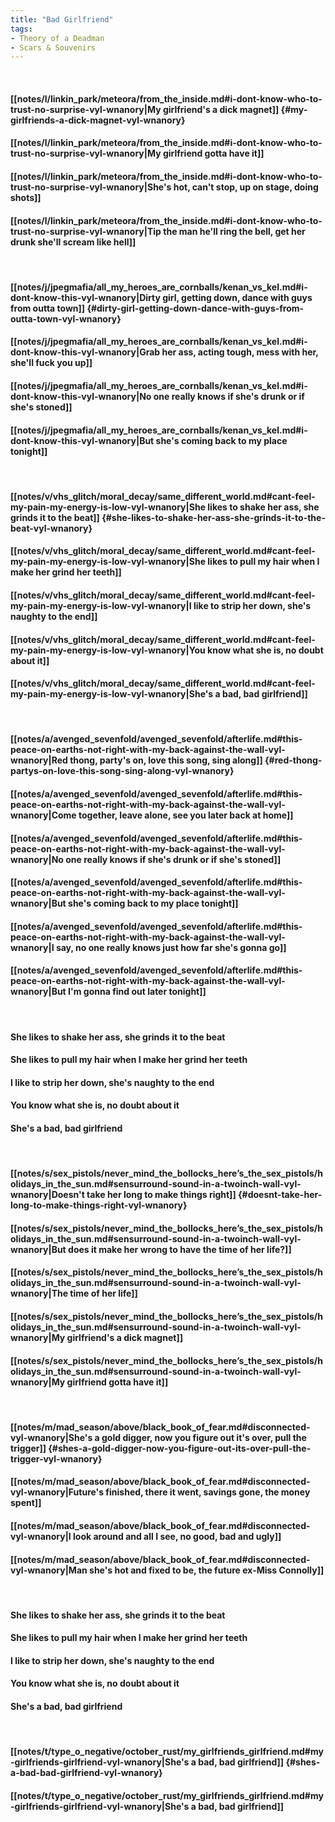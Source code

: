 ```yaml
---
title: "Bad Girlfriend"
tags:
- Theory of a Deadman
- Scars & Souvenirs
---
```

&nbsp;
#### [[notes/l/linkin_park/meteora/from_the_inside.md#i-dont-know-who-to-trust-no-surprise-vyl-wnanory|My girlfriend's a dick magnet]] {#my-girlfriends-a-dick-magnet-vyl-wnanory}
#### [[notes/l/linkin_park/meteora/from_the_inside.md#i-dont-know-who-to-trust-no-surprise-vyl-wnanory|My girlfriend gotta have it]]
#### [[notes/l/linkin_park/meteora/from_the_inside.md#i-dont-know-who-to-trust-no-surprise-vyl-wnanory|She's hot, can't stop, up on stage, doing shots]]
#### [[notes/l/linkin_park/meteora/from_the_inside.md#i-dont-know-who-to-trust-no-surprise-vyl-wnanory|Tip the man he'll ring the bell, get her drunk she'll scream like hell]]
&nbsp;
#### [[notes/j/jpegmafia/all_my_heroes_are_cornballs/kenan_vs_kel.md#i-dont-know-this-vyl-wnanory|Dirty girl, getting down, dance with guys from outta town]] {#dirty-girl-getting-down-dance-with-guys-from-outta-town-vyl-wnanory}
#### [[notes/j/jpegmafia/all_my_heroes_are_cornballs/kenan_vs_kel.md#i-dont-know-this-vyl-wnanory|Grab her ass, acting tough, mess with her, she'll fuck you up]]
#### [[notes/j/jpegmafia/all_my_heroes_are_cornballs/kenan_vs_kel.md#i-dont-know-this-vyl-wnanory|No one really knows if she's drunk or if she's stoned]]
#### [[notes/j/jpegmafia/all_my_heroes_are_cornballs/kenan_vs_kel.md#i-dont-know-this-vyl-wnanory|But she's coming back to my place tonight]]
&nbsp;
#### [[notes/v/vhs_glitch/moral_decay/same_different_world.md#cant-feel-my-pain-my-energy-is-low-vyl-wnanory|She likes to shake her ass, she grinds it to the beat]] {#she-likes-to-shake-her-ass-she-grinds-it-to-the-beat-vyl-wnanory}
#### [[notes/v/vhs_glitch/moral_decay/same_different_world.md#cant-feel-my-pain-my-energy-is-low-vyl-wnanory|She likes to pull my hair when I make her grind her teeth]]
#### [[notes/v/vhs_glitch/moral_decay/same_different_world.md#cant-feel-my-pain-my-energy-is-low-vyl-wnanory|I like to strip her down, she's naughty to the end]]
#### [[notes/v/vhs_glitch/moral_decay/same_different_world.md#cant-feel-my-pain-my-energy-is-low-vyl-wnanory|You know what she is, no doubt about it]]
#### [[notes/v/vhs_glitch/moral_decay/same_different_world.md#cant-feel-my-pain-my-energy-is-low-vyl-wnanory|She's a bad, bad girlfriend]]
&nbsp;
#### [[notes/a/avenged_sevenfold/avenged_sevenfold/afterlife.md#this-peace-on-earths-not-right-with-my-back-against-the-wall-vyl-wnanory|Red thong, party's on, love this song, sing along]] {#red-thong-partys-on-love-this-song-sing-along-vyl-wnanory}
#### [[notes/a/avenged_sevenfold/avenged_sevenfold/afterlife.md#this-peace-on-earths-not-right-with-my-back-against-the-wall-vyl-wnanory|Come together, leave alone, see you later back at home]]
#### [[notes/a/avenged_sevenfold/avenged_sevenfold/afterlife.md#this-peace-on-earths-not-right-with-my-back-against-the-wall-vyl-wnanory|No one really knows if she's drunk or if she's stoned]]
#### [[notes/a/avenged_sevenfold/avenged_sevenfold/afterlife.md#this-peace-on-earths-not-right-with-my-back-against-the-wall-vyl-wnanory|But she's coming back to my place tonight]]
#### [[notes/a/avenged_sevenfold/avenged_sevenfold/afterlife.md#this-peace-on-earths-not-right-with-my-back-against-the-wall-vyl-wnanory|I say, no one really knows just how far she's gonna go]]
#### [[notes/a/avenged_sevenfold/avenged_sevenfold/afterlife.md#this-peace-on-earths-not-right-with-my-back-against-the-wall-vyl-wnanory|But I'm gonna find out later tonight]]
&nbsp;
#### She likes to shake her ass, she grinds it to the beat
#### She likes to pull my hair when I make her grind her teeth
#### I like to strip her down, she's naughty to the end
#### You know what she is, no doubt about it
#### She's a bad, bad girlfriend
&nbsp;
#### [[notes/s/sex_pistols/never_mind_the_bollocks_here’s_the_sex_pistols/holidays_in_the_sun.md#sensurround-sound-in-a-twoinch-wall-vyl-wnanory|Doesn't take her long to make things right]] {#doesnt-take-her-long-to-make-things-right-vyl-wnanory}
#### [[notes/s/sex_pistols/never_mind_the_bollocks_here’s_the_sex_pistols/holidays_in_the_sun.md#sensurround-sound-in-a-twoinch-wall-vyl-wnanory|But does it make her wrong to have the time of her life?]]
#### [[notes/s/sex_pistols/never_mind_the_bollocks_here’s_the_sex_pistols/holidays_in_the_sun.md#sensurround-sound-in-a-twoinch-wall-vyl-wnanory|The time of her life]]
#### [[notes/s/sex_pistols/never_mind_the_bollocks_here’s_the_sex_pistols/holidays_in_the_sun.md#sensurround-sound-in-a-twoinch-wall-vyl-wnanory|My girlfriend's a dick magnet]]
#### [[notes/s/sex_pistols/never_mind_the_bollocks_here’s_the_sex_pistols/holidays_in_the_sun.md#sensurround-sound-in-a-twoinch-wall-vyl-wnanory|My girlfriend gotta have it]]
&nbsp;
#### [[notes/m/mad_season/above/black_book_of_fear.md#disconnected-vyl-wnanory|She's a gold digger, now you figure out it's over, pull the trigger]] {#shes-a-gold-digger-now-you-figure-out-its-over-pull-the-trigger-vyl-wnanory}
#### [[notes/m/mad_season/above/black_book_of_fear.md#disconnected-vyl-wnanory|Future's finished, there it went, savings gone, the money spent]]
#### [[notes/m/mad_season/above/black_book_of_fear.md#disconnected-vyl-wnanory|I look around and all I see, no good, bad and ugly]]
#### [[notes/m/mad_season/above/black_book_of_fear.md#disconnected-vyl-wnanory|Man she's hot and fixed to be, the future ex-Miss Connolly]]
&nbsp;
#### She likes to shake her ass, she grinds it to the beat
#### She likes to pull my hair when I make her grind her teeth
#### I like to strip her down, she's naughty to the end
#### You know what she is, no doubt about it
#### She's a bad, bad girlfriend
&nbsp;
#### [[notes/t/type_o_negative/october_rust/my_girlfriends_girlfriend.md#my-girlfriends-girlfriend-vyl-wnanory|She's a bad, bad girlfriend]] {#shes-a-bad-bad-girlfriend-vyl-wnanory}
#### [[notes/t/type_o_negative/october_rust/my_girlfriends_girlfriend.md#my-girlfriends-girlfriend-vyl-wnanory|She's a bad, bad girlfriend]]
